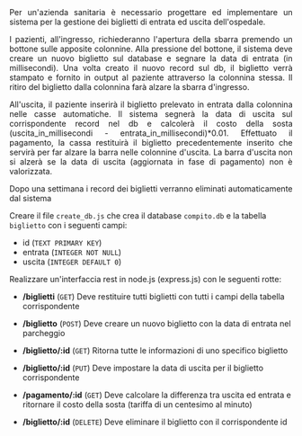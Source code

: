 <div align="justify">
Per un'azienda sanitaria è necessario progettare ed implementare un sistema per la gestione dei biglietti di entrata ed uscita dell'ospedale.

I pazienti, all'ingresso, richiederanno l'apertura della sbarra premendo un bottone sulle apposite colonnine.
Alla pressione del bottone, il sistema deve creare un nuovo biglietto sul database e segnare la data di entrata (in millisecondi). 
Una volta creato il nuovo record sul db, il biglietto verrà stampato e fornito in output al paziente attraverso la colonnina stessa. 
Il ritiro del biglietto dalla colonnina farà alzare la sbarra d'ingresso.

All'uscita, il paziente inserirà il biglietto prelevato in entrata dalla colonnina nelle casse automatiche. Il sistema segnerà la data di uscita sul corrispondente record nel db e calcolerà il costo della sosta (uscita_in_millisecondi - entrata_in_millisecondi)*0.01.
Effettuato il pagamento, la cassa restituirà il biglietto precedentemente inserito che servirà per far alzare la barra nelle colonnine d'uscita.
La barra d'uscita non si alzerà se la data di uscita (aggiornata in fase di pagamento) non è valorizzata.

Dopo una settimana i record dei biglietti verranno eliminati automaticamente dal sistema 

</div>

Creare il file `create_db.js` che crea il database `compito.db` e la tabella `biglietto` con i seguenti campi:
* id (`TEXT PRIMARY KEY`)
* entrata (`INTEGER NOT NULL`)
* uscita (`INTEGER DEFAULT 0`)

Realizzare un'interfaccia rest in node.js (express.js) con le seguenti rotte:

* **/biglietti** (`GET`)
Deve restituire tutti biglietti con tutti i campi della tabella corrispondente

* **/biglietto** (`POST`)
Deve creare un nuovo biglietto con la data di entrata nel parcheggio

* **/biglietto/:id** (`GET`)
Ritorna tutte le informazioni di uno specifico biglietto

* **/biglietto/:id** (`PUT`)
Deve impostare la data di uscita per il biglietto corrispondente

* **/pagamento/:id** (`GET`)
Deve calcolare la differenza tra uscita ed entrata e ritornare il costo della sosta (tariffa di un centesimo al minuto)

* **/biglietto/:id** (`DELETE`)
Deve eliminare il biglietto con il corrispondente id
  
